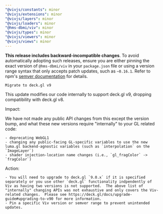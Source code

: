 ```yaml
---
"@vivjs/constants": minor
"@vivjs/extensions": minor
"@vivjs/layers": minor
"@vivjs/loaders": minor
"@hms-dbmi/viv": minor
"@vivjs/types": minor
"@vivjs/viewers": minor
"@vivjs/views": minor
---
```


**This release includes backward-incompatible changes**. To avoid automatically adopting such releases, ensure you are either pinning the exact version of `@hms-dbmi/viv` in your `package.json` file or using a version range syntax that only accepts patch updates, such as `~0.16.1`. Refer to npm's [semver documentation](https://docs.npmjs.com/cli/v6/using-npm/semver/) for details.

    Migrate to deck.gl v9

This update modifies our code internally to support deck.gl v9, dropping compatibility with deck.gl v8.

Impact:

We have not made any public API changes from this except the version bump, and what these new versions require "internally" to your GL related code:

    - deprecating WebGL1
    - changing any public-facing GL-specific variables to use the new luma.gl backend-agnostic variables (such as `interpolation` on the `ImageLayer`)
    - shader injection-location name changes (i.e., `gl_fragColor` -> `fragColor`)

Action:

    - You will need to upgrade to deck.gl `9.0.x` if it is specified separately or you use other `deck.gl` functionality indpendently of Viv as having two versions is not supported.  The above list of "internally" changing APIs was not exhaustive and only covers the Viv-related changes.  Please see https://deck.gl/docs/upgrade-guide#upgrading-to-v90 for more information.
    - Pin a specific Viv version or semver range to prevent unintended updates.
